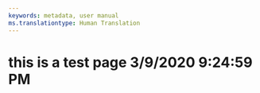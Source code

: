 ```yaml
---
keywords: metadata, user manual
ms.translationtype: Human Translation
---
```

# this is a test page 3/9/2020 9:24:59 PM